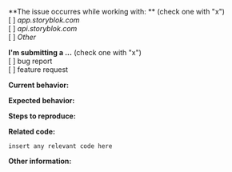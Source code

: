 **The issue occurres while working with: ** (check one with "x")   
[ ] *app.storyblok.com*   
[ ] *api.storyblok.com*   
[ ] *Other* <!-- => If you've got an issue with on of our boilerplates or themes - please create an issue in the specific repo -->

**I'm submitting a ...**  (check one with "x")  
[ ] bug report  
[ ] feature request  

**Current behavior:**
<!-- Describe how the bug manifests. -->

**Expected behavior:**
<!-- Describe what the behavior would be without the bug. -->

**Steps to reproduce:**
<!-- If you are able to illustrate the bug or feature request with an example, please provide steps to reproduce and if possible also a demo.-->

**Related code:**

```
insert any relevant code here
```

**Other information:**
<!-- List any other information that is relevant to your issue. Stack traces, related issues, suggestions on how to fix, Stack Overflow links, forum links, etc. -->


